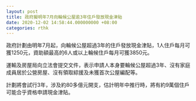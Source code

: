 ```yaml
---
layout: post
title: 政府擬明年7月向輪候公屋逾3年住戶發放現金津貼
date: 2020-12-02 14:58:44.000000000 +08:00
categories: rthk
---
```


政府計劃由明年7月起，向輪候公屋超過3年的住戶發放現金津貼，1人住戶每月可獲1250元，資助額最高的6人或以上輪候住戶每月可獲3850元。

運輸及房屋局向立法會提交文件，表示申請人本身要輪候公屋超過3年、沒有家庭成員居於公營房屋、沒有領取綜援及未獲首次公屋編配等。

計劃將會試行3年，涉及約80多億元開支，估計明年中推行時，將有約9萬個住戶可能合乎資格申請現金津貼。
